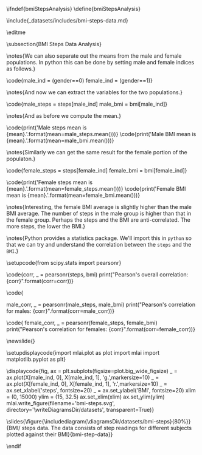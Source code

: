 \ifndef{bmiStepsAnalysis}
\define{bmiStepsAnalysis}

\include{_datasets/includes/bmi-steps-data.md}

\editme


\subsection{BMI Steps Data Analysis}

\notes{We can also separate out the means from the male and female populations. In python this can be done by setting male and female indices as follows.}

\code{male_ind = (gender==0)
female_ind = (gender==1)}

\notes{And now we can extract the variables for the two populations.}

\code{male_steps = steps[male_ind]
male_bmi = bmi[male_ind]}

\notes{And as before we compute the mean.}

\code{print('Male steps mean is {mean}.'.format(mean=male_steps.mean()))}
\code{print('Male BMI mean is {mean}.'.format(mean=male_bmi.mean()))}

\notes{Similarly we can get the same result for the female portion of the populaton.}

\code{female_steps = steps[female_ind]
female_bmi = bmi[female_ind]}

\code{print('Female steps mean is {mean}.'.format(mean=female_steps.mean()))}
\code{print('Female BMI mean is {mean}.'.format(mean=female_bmi.mean()))}

\notes{Interesting, the female BMI average is slightly higher than the male BMI average. The number of steps in the male group is higher than that in the female group. Perhaps the steps and the BMI are anti-correlated. The more steps, the lower the BMI.}

\notes{Python provides a statistics package. We'll import this in `python` so that we can try and understand the correlation between the `steps` and the `BMI`.}

\setupcode{from scipy.stats import pearsonr}

\code{corr, _ = pearsonr(steps, bmi)
print("Pearson's overall correlation: {corr}".format(corr=corr))}


\code{

male_corr, _ = pearsonr(male_steps, male_bmi)
print("Pearson's correlation for males: {corr}".format(corr=male_corr))}

\code{
female_corr, _ = pearsonr(female_steps, female_bmi)
print("Pearson's correlation for females: {corr}".format(corr=female_corr))}

\newslide{}

\setupdisplaycode{import mlai.plot as plot
import mlai
import matplotlib.pyplot as plt}

\displaycode{fig, ax = plt.subplots(figsize=plot.big_wide_figsize)
_ = ax.plot(X[male_ind, 0], X[male_ind, 1], 'g.',markersize=10)
_ = ax.plot(X[female_ind, 0], X[female_ind, 1], 'r.',markersize=10)
_ = ax.set_xlabel('steps', fontsize=20)
_ = ax.set_ylabel('BMI', fontsize=20)
xlim = (0, 15000)
ylim = (15, 32.5)
ax.set_xlim(xlim)
ax.set_ylim(ylim)
mlai.write_figure(filename='bmi-steps.svg',
                directory='\writeDiagramsDir/datasets',
                transparent=True)}


\slides{\figure{\includediagram{\diagramsDir/datasets/bmi-steps}{80%}}{BMI/ steps data. The data consists of step readings for different subjects plotted against their BMI}{bmi-step-data}}

\endif
